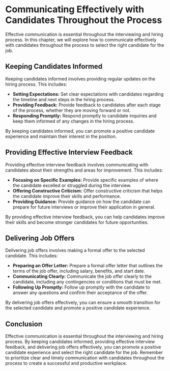 Communicating Effectively with Candidates Throughout the Process
==========================================================================================================

Effective communication is essential throughout the interviewing and hiring process. In this chapter, we will explore how to communicate effectively with candidates throughout the process to select the right candidate for the job.

Keeping Candidates Informed
---------------------------

Keeping candidates informed involves providing regular updates on the hiring process. This includes:

* **Setting Expectations:** Set clear expectations with candidates regarding the timeline and next steps in the hiring process.
* **Providing Feedback:** Provide feedback to candidates after each stage of the process, whether they are moving forward or not.
* **Responding Promptly:** Respond promptly to candidate inquiries and keep them informed of any changes in the hiring process.

By keeping candidates informed, you can promote a positive candidate experience and maintain their interest in the position.

Providing Effective Interview Feedback
--------------------------------------

Providing effective interview feedback involves communicating with candidates about their strengths and areas for improvement. This includes:

* **Focusing on Specific Examples:** Provide specific examples of where the candidate excelled or struggled during the interview.
* **Offering Constructive Criticism:** Offer constructive criticism that helps the candidate improve their skills and performance.
* **Providing Guidance:** Provide guidance on how the candidate can prepare for future interviews or improve their application in general.

By providing effective interview feedback, you can help candidates improve their skills and become stronger candidates for future opportunities.

Delivering Job Offers
---------------------

Delivering job offers involves making a formal offer to the selected candidate. This includes:

* **Preparing an Offer Letter:** Prepare a formal offer letter that outlines the terms of the job offer, including salary, benefits, and start date.
* **Communicating Clearly:** Communicate the job offer clearly to the candidate, including any contingencies or conditions that must be met.
* **Following Up Promptly:** Follow up promptly with the candidate to answer any questions and confirm their acceptance of the offer.

By delivering job offers effectively, you can ensure a smooth transition for the selected candidate and promote a positive candidate experience.

Conclusion
----------

Effective communication is essential throughout the interviewing and hiring process. By keeping candidates informed, providing effective interview feedback, and delivering job offers effectively, you can promote a positive candidate experience and select the right candidate for the job. Remember to prioritize clear and timely communication with candidates throughout the process to create a successful and productive workplace.

